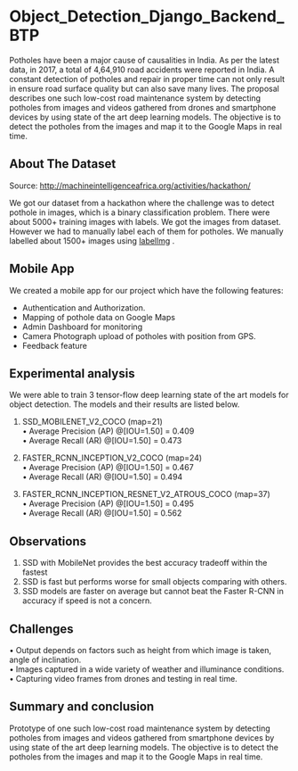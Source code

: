 # Object_Detection_Django_Backend_BTP
Potholes have been a major cause of causalities in India. As per the latest data, in
2017, a total of 4,64,910 road accidents were reported in India. A constant
detection of potholes and repair in proper time can not only result in ensure road
surface quality but can also save many lives.
The proposal describes one such low-cost road maintenance system by detecting
potholes from images and videos gathered from drones and smartphone devices by
using state of the art deep learning models. The objective is to detect the potholes
from the images and map it to the Google Maps in real time.

## About The Dataset

Source: http://machineintelligenceafrica.org/activities/hackathon/

We got our dataset from a hackathon where the challenge was to detect pothole in images, which is a binary classification problem.
There were about 5000+ training images with labels. We got the images from dataset. However we had to manually label each of them for potholes. We
manually labelled about 1500+ images using [labellmg](https://github.com/tzutalin/labelImg) .


## Mobile App
We created a mobile app for our project which have the following features:
<ul>
<li>
Authentication and Authorization.
</li>

<li>
Mapping of pothole data on Google Maps
</li>

<li>
Admin Dashboard for monitoring
</li>

<li>
Camera Photograph upload of potholes with position from GPS.
</li>

<li>
Feedback feature
</li>
</ul>

## Experimental analysis
We were able to train 3 tensor-flow deep learning state of the art models for object detection. The models and their results are listed below.
 
 1. SSD_MOBILENET_V2_COCO (map=21)<br>
    • Average Precision (AP) @[IOU=1.50] = 0.409<br>
    • Average Recall (AR) @[IOU=1.50] = 0.473
    
2. FASTER_RCNN_INCEPTION_V2_COCO (map=24)<br>
    • Average Precision (AP) @[IOU=1.50] = 0.467 <br>
    • Average Recall (AR) @[IOU=1.50] = 0.494
    
3. FASTER_RCNN_INCEPTION_RESNET_V2_ATROUS_COCO (map=37)<br>
    • Average Precision (AP) @[IOU=1.50] = 0.495 <br>
    • Average Recall (AR) @[IOU=1.50] = 0.562
   
   
   
## Observations
1. SSD with MobileNet provides the best accuracy tradeoff within the fastest
2. SSD is fast but performs worse for small objects comparing with others.
3. SSD models are faster on average but cannot beat the Faster R-CNN in accuracy if speed is not a concern.
 
## Challenges
• Output depends on factors such as height from which image is taken, angle of inclination.<br>
• Images captured in a wide variety of weather and illuminance conditions.<br>
• Capturing video frames from drones and testing in real time.<br>

## Summary and conclusion
Prototype of one such low-cost road maintenance system by detecting potholes
from images and videos gathered from smartphone devices by using state of the art
deep learning models. The objective is to detect the potholes from the images and
map it to the Google Maps in real time.
